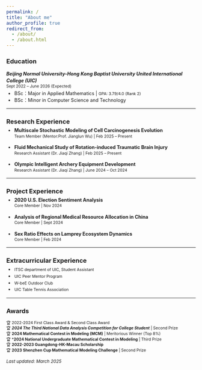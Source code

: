 ```yaml
---
permalink: /
title: "About me"
author_profile: true
redirect_from: 
  - /about/
  - /about.html
---
```


<style>
  .compact-font {
    font-size: 0.9em;
    line-height: 1.4;
  }
  .compact-font h3 {
    font-size: 1.3em;
    margin-bottom: 0.8em;
  }
  .compact-font ul {
    margin-top: -0.8em;
  }
</style>

<div class="compact-font">

### Education
***Beijing Normal University-Hong Kong Baptist University United International College (UIC)***  
<small>Sept 2022 – June 2026 (Expected)</small>  
- BSc：Major in Applied Mathematics | <small>GPA: 3.79/4.0 (Rank 2)</small>  
- BSc：Minor in Computer Science and Technology  

---

### Research Experience
* **Multiscale Stochastic Modeling of Cell Carcinogenesis Evolution**  
  <small>Team Member (Mentor:Prof. Jianglun Wu) | Feb 2025 – Present</small>    

* **Fluid Mechanical Study of Rotation-induced Traumatic Brain Injury**  
  <small>Research Assistant (Dr. Jiaqi Zhang) | Feb 2025 – Present</small>  

* **Olympic Intelligent Archery Equipment Development**  
  <small>Research Assistant (Dr. Jiaqi Zhang) | June 2024 – Oct 2024</small>  

---

### Project Experience
* **2020 U.S. Election Sentiment Analysis**  
  <small>Core Member | Nov 2024</small>

* **Analysis of Regional Medical Resource Allocation in China**  
  <small>Core Member | Sept 2024</small>

* **Sex Ratio Effects on Lamprey Ecosystem Dynamics**  
  <small>Core Member | Feb 2024</small>

---

### Extracurricular Experience
- <small>ITSC department of UIC, Student Assistant</small>
- <small>UIC Peer Mentor Program</small>
- <small>W-beE Outdoor Club</small>
- <small>UIC Table Tennis Association</small>

---

### Awards
<small>🏆 2022-2024 First Class Award & Second Class Award</small>  
<small>🏆 ***2024 The Third National Data Analysis Competition for College Student*** | Second Prize</small>  
<small>🏆 **2024 Mathematical Contest in Modeling (MCM)** | Meritorious Winner (Top 8%)</small>  
<small>🏆 ***2024 National Undergraduate Mathematical Contest in Modeling** | Third Prize</small>  
<small>🏆 **2022-2023 Guangdong-HK-Macau Scholarship**</small>  
<small>🏆 **2023 Shenzhen Cup Mathematical Modeling Challenge** | Second Prize</small>

</div>

<small style="display:block; margin-top:1em">*Last updated: March 2025*</small>
